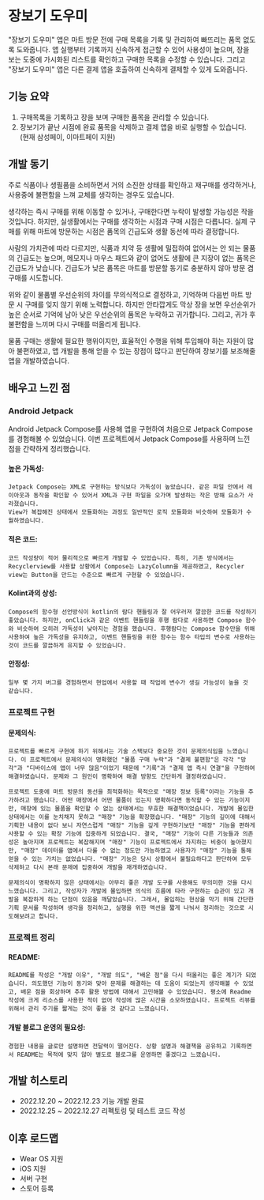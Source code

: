 # **장보기 도우미**
"장보기 도우미" 앱은 마트 방문 전에 구매 목록을 기록 및 관리하여 빠뜨리는 품목 없도록 도와줍니다.
앱 실행부터 기록까지 신속하게 접근할 수 있어 사용성이 높으며,  장을 보는 도중에 가시화된 리스트를 확인하고 구매한 목록을 수정할 수 있습니다.
그리고 "장보기 도우미" 앱은 다른 결제 앱을 호출하여 신속하게 결제할 수 있게 도와줍니다. 

## **기능 요약**
1. 구매목록을 기록하고 장을 보며 구매한 품목을 관리할 수 있습니다.
2. 장보기가 끝난 시점에 완료 품목을 삭제하고 결제 앱을 바로 실행할 수 있습니다.
(현재 삼성페이, 이마트페이 지원)

## **개발 동기**
주로 식품이나 생필품을 소비하면서 거의 소진한 상태를 확인하고 재구매를 생각하거나, 사용중에 불편함을 느껴 교체를 생각하는 경우도 있습니다.

생각하는 즉시 구매를 위해 이동할 수 있거나, 구매한다면 누락이 발생할 가능성은 작을 것입니다.
하지만, 실생활에서는 구매를 생각하는 시점과 구매 시점은 다릅니다. 실제 구매를 위해 마트에 방문하는 시점은 품목의 긴급도와 생활 동선에 따라 결정합니다. 

사람의 가치관에 따라 다르지만, 식품과 치약 등 생활에 밀접하여 없어서는 안 되는 물품의 긴급도는 높으며, 메모지나 마우스 패드와 같이 없어도 생활에 큰 지장이 없는 품목은 긴급도가 낮습니다.
긴급도가 낮은 품목은 마트를 방문할 동기로 충분하지 않아 방문 겸 구매를 시도합니다. 

위와 같이 물품별 우선순위의 차이를 무의식적으로 결정하고, 기억하며 다음번 마트 방문 시 구매를 잊지 않기 위해 노력합니다.
하지만 안타깝게도 막상 장을 보면 우선순위가 높은 순서로 기억에 남아 낮은 우선순위의 품목은 누락하고 귀가합니다.
그리고, 귀가 후 불편함을 느끼며 다시 구매를 떠올리게 됩니다.

물품 구매는 생활에 필요한 행위이지만, 효율적인 수행을 위해 투입해야 하는 자원이 많아 불편하였고,
앱 개발을 통해 얻을 수 있는 장점이 많다고 판단하여 장보기를 보조해줄 앱을 개발하였습니다. 

## **배우고 느낀 점**
### **Android Jetpack**
Android Jetpack Compose를 사용해 앱을 구현하여 처음으로 Jetpack Compose를 경험해볼 수 있었습니다. 이번 프로젝트에서 Jetpack Compose를 사용하며 느낀 점을 간략하게 정리했습니다.

#### 높은 가독성:  
    Jetpack Compose는 XML로 구현하는 방식보다 가독성이 높았습니다. 같은 파일 안에서 레이아웃과 동작을 확인할 수 있어서 XML과 구현 파일을 오가며 발생하는 작은 방해 요소가 사라졌습니다. 
    View가 복잡해진 상태에서 모듈화하는 과정도 일반적인 로직 모듈화와 비슷하여 모듈화가 수월하였습니다.

#### 적은 코드:  
    코드 작성량이 적어 물리적으로 빠르게 개발할 수 있었습니다. 특히, 기존 방식에서는 Recyclerview를 사용할 상황에서 Compose는 LazyColumn을 제공하였고, Recycler view는 Button을 만드는 수준으로 빠르게 구현할 수 있었습니다. 
  
#### Kolint과의 상성:  
    Compose의 함수형 선언방식이 kotlin의 람다 핸들링과 잘 어우러져 깔끔한 코드를 작성하기 좋았습니다. 하지만, onClick과 같은 이벤트 핸들링을 후행 람다로 사용하면 Compose 함수와 비슷하여 오히려 가독성이 낮아지는 경험을 했습니다. 후행람다는 Compose 함수만을 위해 사용하여 높은 가독성을 유지하고, 이벤트 핸들링을 위한 함수는 함수 타입의 변수로 사용하는 것이 코드를 깔끔하게 유지할 수 있었습니다. 

#### 안정성:  
    일부 몇 가지 버그를 경험하면서 현업에서 사용할 때 작업에 변수가 생길 가능성이 높을 것 같습니다. 

### **프로젝트 구현**
#### 문제의식:
    프로젝트를 빠르게 구현에 하기 위해서는 기술 스택보다 중요한 것이 문제의식임을 느꼈습니다. 이 프로젝트에서 문제의식이 명확했던 "물품 구매 누락"과 "결제 불편함"은 각각 "망각"과 "디바이스에 앱이 너무 많음"이었기 때문에 "기록"과 "결제 앱 즉시 연결"을 구현하여 해결하였습니다. 문제와 그 원인이 명확하여 해결 방향도 간단하게 결정하였습니다.

    프로젝트 도중에 마트 방문의 동선을 최적화하는 목적으로 "매장 정보 등록"이라는 기능을 추가하려고 했습니다. 어떤 매장에서 어떤 물품이 있는지 명확하다면 동작할 수 있는 기능이지만, 매장에 있는 물품을 확인할 수 없는 상태에서는 무효한 해결책이었습니다. 개발에 몰입한 상태에서는 이를 눈치채지 못하고 "매장" 기능을 확장했습니다. "매장" 기능의 깊이에 대해서 기획한 내용이 없다 보니 자연스럽게 "매장" 기능을 깊게 구현하기보단 "매장" 기능을 편하게 사용할 수 있는 확장 기능에 집중하게 되었습니다. 결국, "매장" 기능이 다른 기능들과 의존성은 높아지며 프로젝트는 복잡해지며 "매장" 기능이 프로젝트에서 차지하는 비중이 높아졌지만, "매장" 데이터를 앱에서 다룰 수 없는 정도만 가능하였고 사용자가 "매장" 기능을 통해 얻을 수 있는 가치는 없었습니다. "매장" 기능은 당시 상황에서 불필요하다고 판단하여 모두 삭제하고 다시 본래 문제에 집중하여 개발을 재개하였습니다.

    문제의식이 명확하지 않은 상태에서는 아무리 좋은 개발 도구를 사용해도 무의미한 것을 다시 느꼈습니다. 그리고, 작성자가 개발에 몰입하면 의식의 흐름에 따라 구현하는 습관이 있고 개발을 복잡하게 하는 단점이 있음을 깨달았습니다. 그래서, 몰입하는 현상을 막기 위해 간단한 기획 문서를 작성하며 생각을 정리하고, 실행을 위한 액션을 짧게 나눠서 정리하는 것으로 시도해보려고 합니다.

### **프로젝트 정리**
#### README:  
    README를 작성은 "개발 이유", "개발 의도", "배운 점"을 다시 떠올리는 좋은 계기가 되었습니다. 의도했던 기능이 동기와 맞아 문제를 해결하는 데 도움이 되었는지 생각해볼 수 있었고, 배운 점을 회상하며 추후 활용 방법에 대해서 고민해볼 수 있었습니다. 평소에 Readme 작성에 크게 리소스를 사용한 적이 없어 작성에 많은 시간을 소모하였습니다. 프로젝트 리뷰를 위해서 관리 주기를 짧게는 것이 좋을 것 같다고 느꼈습니다.
#### 개발 블로그 운영의 필요성: 
    경험한 내용을 글로만 설명하면 전달력이 떨어진다. 상황 설명과 해결책을 공유하고 기록하면서 README는 목적에 맞지 않아 별도로 블로그를 운영하면 좋겠다고 느꼈습니다.

## **개발 히스토리**
- 2022.12.20 ~ 2022.12.23 기능 개발 완료
- 2022.12.25 ~ 2022.12.27 리펙토링 및 테스트 코드 작성

## **이후 로드맵**
- Wear OS 지원
- iOS 지원
- 서버 구현
- 스토어 등록